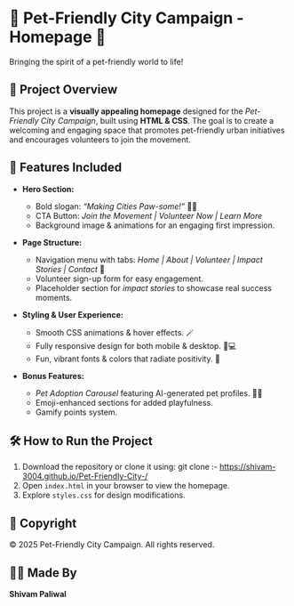 # 🐾 Pet-Friendly City Campaign - Homepage 🌆  
Bringing the spirit of a pet-friendly world to life!  

## 🌟 Project Overview  
This project is a **visually appealing homepage** designed for the *Pet-Friendly City Campaign*, built using **HTML & CSS**. The goal is to create a welcoming and engaging space that promotes pet-friendly urban initiatives and encourages volunteers to join the movement.  

## 🎯 Features Included  
- **Hero Section:**  
  - Bold slogan: *“Making Cities Paw-some!”* 🐾✨  
  - CTA Button: *Join the Movement | Volunteer Now | Learn More*  
  - Background image & animations for an engaging first impression.  

- **Page Structure:**  
  - Navigation menu with tabs: *Home | About | Volunteer | Impact Stories | Contact* 📌  
  - Volunteer sign-up form for easy engagement.  
  - Placeholder section for *impact stories* to showcase real success moments.  

- **Styling & User Experience:**  
  - Smooth CSS animations & hover effects. 🪄  
  - Fully responsive design for both mobile & desktop. 📱💻  
  - Fun, vibrant fonts & colors that radiate positivity. 🎨  

- **Bonus Features:**  
  - *Pet Adoption Carousel* featuring AI-generated pet profiles. 🐶🐱  
  - Emoji-enhanced sections for added playfulness.
  - Gamify points system.

## 🛠️ How to Run the Project  
1. Download the repository or clone it using:
    git clone :- https://shivam-3004.github.io/Pet-Friendly-City-/
2. Open `index.html` in your browser to view the homepage.  
3. Explore `styles.css` for design modifications.

## 📜 Copyright 
© 2025 Pet-Friendly City Campaign. All rights reserved.
## 👨‍💻 Made By  
**Shivam Paliwal**  

